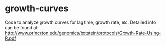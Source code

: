 # growth-curves
Code to analyze growth curves for lag time, growth rate, etc.
Detailed info can be found at: http://www.princeton.edu/genomics/botstein/protocols/Growth-Rate-Using-R.pdf

